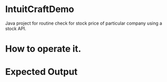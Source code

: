 # IntuitCraftDemo
Java project for routine check for stock price of particular company using a stock API.

# How to operate it.

# Expected Output

